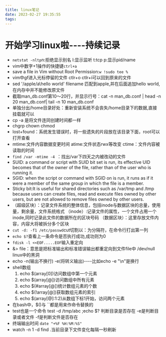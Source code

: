 ```yaml
---
title: linux笔记
date: 2023-02-27 19:35:55
tags:
---
```

# 开始学习linux啦----持续记录
* `netstat -nltp`n:拒绝显示别名 l:显示监听 t:tcp p:显示pid/name 
* vim中数字+1操作的快捷键`ctrl+a`
* save a file in Vim without Root Permission:`w !sudo tee %`
* vim中gf进入光标停留的文件 ctlr+o ctlr+i可以回到原来的文件
* sed '/apple/a\hello world' filename 匹配到apple,并在后面追加hello world,在内存中并不能修改原文件
* 截取man_db.conf第10～20行，并显示行号：cat -n man_db.conf | head -n 20 man_db.conf| tail -n 10 man_db.conf
* 单独分出/home目录好处：重新安装系统不会丧失/home目录下的数据,直接挂载就可以
* cp -a 是将文件连同创建时间都一样
* chgrp chown chmod 
* lost+found：系统发生错误时，将一些遗失的片段放在该目录下面，root可以打开查看
* mtime:文件内容数据变更时间 atime:文件状态rwx等改变 ctime：文件内容被读取的时间
* `find /var -mtime -4 `：找出/var下四天之内被改动的文件
* SUID: a command or script with SUID bit set is run, its effective UID becomes that of the owner of the file, rather than of the user who is running it.
* SGID: when the script or command with SGID on is run, it runs as if it were a member of the same group in which the file is a member.
* Sticky bit:It is useful for shared directories such as /var/tmp and /tmp because users can create files, read and execute files owned by other users, but are not allowed to remove files owned by other users.
* （超级区块）：记录文件系统的整体信息，包括inode与数据区块的总量，使用量，剩余量，文件系统格式  （inode）:记录文件的属性，一个文件占用一个inode,同时记录此文件的数据所在的区块号码    （数据区块）：这里存放文件内容，内容大将被拆分多个区块
* `cut -d: -f1 /etc/passwd`cut切割以：为分隔符，在命令行打出第一列
* `echo $?`查看上一条命令是否执行成功,成功则为0
* `fdisk -l <<EOF.....EOF`输入重定向
* &> file：意思是把标准输出和标准错误输出都重定向到文件file中  /dev/null linux中的黑洞
* echo -n(输出不换行)   -e(将转义输出)----比如echo -e "\n"是换行
* shell数组 
  1. echo $(array[0])访问数组中第一个元素
  2. echo $(array[@])访问数组中所有元素
  3. echo $(#array[@])统计数组元素的个数
  4. echo $(!array[@])获取数组元素的索引
  5. echo $(array[@]:1:2)从数组下标1开始，访问两个元素
* 在bash中，$()与 ``都是用来作命令替换的
* test也是一个命令 test -d /tmp/abc ;echo $? 判断目录是否存在 -e是判断目录或者文件 -f是判断文件是否存在
* 终端输出时间 `date "+%F %H:%M:%S"`
* watch -n 1 -d find .当前目录下文件变化每隔一秒刷新

